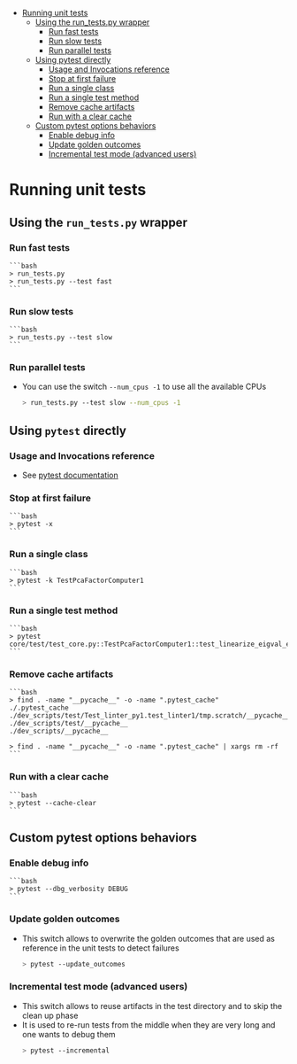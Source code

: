 <!--ts-->
   * [Running unit tests](unit_tests.md#running-unit-tests)
      * [Using the run_tests.py wrapper](unit_tests.md#using-the-run_testspy-wrapper)
         * [Run fast tests](unit_tests.md#run-fast-tests)
         * [Run slow tests](unit_tests.md#run-slow-tests)
         * [Run parallel tests](unit_tests.md#run-parallel-tests)
      * [Using pytest directly](unit_tests.md#using-pytest-directly)
         * [Usage and Invocations reference](unit_tests.md#usage-and-invocations-reference)
         * [Stop at first failure](unit_tests.md#stop-at-first-failure)
         * [Run a single class](unit_tests.md#run-a-single-class)
         * [Run a single test method](unit_tests.md#run-a-single-test-method)
         * [Remove cache artifacts](unit_tests.md#remove-cache-artifacts)
         * [Run with a clear cache](unit_tests.md#run-with-a-clear-cache)
      * [Custom pytest options behaviors](unit_tests.md#custom-pytest-options-behaviors)
         * [Enable debug info](unit_tests.md#enable-debug-info)
         * [Update golden outcomes](unit_tests.md#update-golden-outcomes)
         * [Incremental test mode (advanced users)](unit_tests.md#incremental-test-mode-advanced-users)



<!--te-->

# Running unit tests

## Using the `run_tests.py` wrapper

### Run fast tests
    ```bash
    > run_tests.py
    > run_tests.py --test fast
    ```

### Run slow tests
    ```bash
    > run_tests.py --test slow
    ```

### Run parallel tests
- You can use the switch `--num_cpus -1` to use all the available CPUs
    ```bash
    > run_tests.py --test slow --num_cpus -1
    ```

## Using `pytest` directly

### Usage and Invocations reference

- See [pytest documentation](http://doc.pytest.org/en/latest/usage.html)

### Stop at first failure
    ```bash
    > pytest -x
    ```

### Run a single class
    ```bash
    > pytest -k TestPcaFactorComputer1
    ```

### Run a single test method
    ```bash
    > pytest core/test/test_core.py::TestPcaFactorComputer1::test_linearize_eigval_eigvec
    ```

### Remove cache artifacts
    ```bash
    > find . -name "__pycache__" -o -name ".pytest_cache"
    ./.pytest_cache
    ./dev_scripts/test/Test_linter_py1.test_linter1/tmp.scratch/__pycache__
    ./dev_scripts/test/__pycache__
    ./dev_scripts/__pycache__

    > find . -name "__pycache__" -o -name ".pytest_cache" | xargs rm -rf
    ```

### Run with a clear cache
    ```bash
    > pytest --cache-clear
    ```

## Custom pytest options behaviors

### Enable debug info
    ```bash
    > pytest --dbg_verbosity DEBUG
    ```

### Update golden outcomes
- This switch allows to overwrite the golden outcomes that are used as reference
  in the unit tests to detect failures
    ```bash
    > pytest --update_outcomes
    ```

### Incremental test mode (advanced users)
- This switch allows to reuse artifacts in the test directory and to skip the
  clean up phase
- It is used to re-run tests from the middle when they are very long and one
  wants to debug them
    ```bash
    > pytest --incremental
    ```
